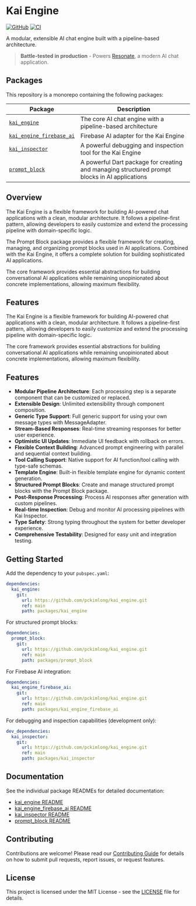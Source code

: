 # Kai Engine

[![GitHub](https://img.shields.io/github/license/pckimlong/kai_engine)](https://github.com/pckimlong/kai_engine/blob/main/LICENSE)
[![CI](https://github.com/pckimlong/kai_engine/actions/workflows/ci.yml/badge.svg)](https://github.com/pckimlong/kai_engine/actions/workflows/ci.yml)

A modular, extensible AI chat engine built with a pipeline-based architecture.

> **Battle-tested in production** - Powers [Resonate](https://resonate-app-link.com), a modern AI chat application.

## Packages

This repository is a monorepo containing the following packages:

| Package | Description |
|---------|-------------|
| [`kai_engine`](packages/kai_engine/) | The core AI chat engine with a pipeline-based architecture |
| [`kai_engine_firebase_ai`](packages/kai_engine_firebase_ai/) | Firebase AI adapter for the Kai Engine |
| [`kai_inspector`](packages/kai_inspector/) | A powerful debugging and inspection tool for the Kai Engine |
| [`prompt_block`](packages/prompt_block/) | A powerful Dart package for creating and managing structured prompt blocks in AI applications |

## Overview

The Kai Engine is a flexible framework for building AI-powered chat applications with a clean, modular architecture. It follows a pipeline-first pattern, allowing developers to easily customize and extend the processing pipeline with domain-specific logic.

The Prompt Block package provides a flexible framework for creating, managing, and organizing prompt blocks used in AI applications. Combined with the Kai Engine, it offers a complete solution for building sophisticated AI applications.

The core framework provides essential abstractions for building conversational AI applications while remaining unopinionated about concrete implementations, allowing maximum flexibility.

## Features

The Kai Engine is a flexible framework for building AI-powered chat applications with a clean, modular architecture. It follows a pipeline-first pattern, allowing developers to easily customize and extend the processing pipeline with domain-specific logic.

The core framework provides essential abstractions for building conversational AI applications while remaining unopinionated about concrete implementations, allowing maximum flexibility.

## Features

- **Modular Pipeline Architecture**: Each processing step is a separate component that can be customized or replaced.
- **Extensible Design**: Unlimited extensibility through component composition.
- **Generic Type Support**: Full generic support for using your own message types with MessageAdapter.
- **Stream-Based Responses**: Real-time streaming responses for better user experience.
- **Optimistic UI Updates**: Immediate UI feedback with rollback on errors.
- **Flexible Context Building**: Advanced prompt engineering with parallel and sequential context building.
- **Tool Calling Support**: Native support for AI function/tool calling with type-safe schemas.
- **Template Engine**: Built-in flexible template engine for dynamic content generation.
- **Structured Prompt Blocks**: Create and manage structured prompt blocks with the Prompt Block package.
- **Post-Response Processing**: Process AI responses after generation with custom pipelines.
- **Real-time Inspection**: Debug and monitor AI processing pipelines with Kai Inspector.
- **Type Safety**: Strong typing throughout the system for better developer experience.
- **Comprehensive Testability**: Designed for easy unit and integration testing.

## Getting Started

Add the dependency to your `pubspec.yaml`:

```yaml
dependencies:
  kai_engine:
    git:
      url: https://github.com/pckimlong/kai_engine.git
      ref: main
      path: packages/kai_engine
```

For structured prompt blocks:

```yaml
dependencies:
  prompt_block:
    git:
      url: https://github.com/pckimlong/kai_engine.git
      ref: main
      path: packages/prompt_block
```

For Firebase AI integration:

```yaml
dependencies:
  kai_engine_firebase_ai:
    git:
      url: https://github.com/pckimlong/kai_engine.git
      ref: main
      path: packages/kai_engine_firebase_ai
```

For debugging and inspection capabilities (development only):

```yaml
dev_dependencies:
  kai_inspector:
    git:
      url: https://github.com/pckimlong/kai_engine.git
      ref: main
      path: packages/kai_inspector
```

## Documentation

See the individual package READMEs for detailed documentation:
- [kai_engine README](packages/kai_engine/README.md)
- [kai_engine_firebase_ai README](packages/kai_engine_firebase_ai/README.md)
- [kai_inspector README](packages/kai_inspector/README.md)
- [prompt_block README](packages/prompt_block/README.md)

## Contributing

Contributions are welcome! Please read our [Contributing Guide](CONTRIBUTING.md) for details on how to submit pull requests, report issues, or request features.

## License

This project is licensed under the MIT License - see the [LICENSE](LICENSE) file for details.